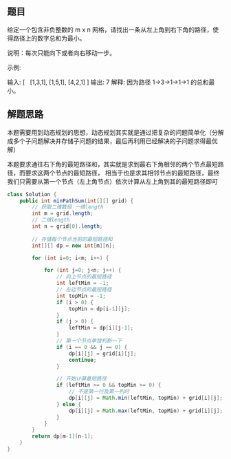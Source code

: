## 题目

给定一个包含非负整数的 m x n 网格，请找出一条从左上角到右下角的路径，使得路径上的数字总和为最小。 

 说明：每次只能向下或者向右移动一步。 

 示例: 

 输入:
[
  [1,3,1],
  [1,5,1],
  [4,2,1]
]
输出: 7
解释: 因为路径 1→3→1→1→1 的总和最小。

## 解题思路

本题需要用到动态规划的思想，动态规划其实就是通过把复杂的问题简单化（分解成多个子问题解决并存储子问题的结果，最后再利用已经解决的子问题求得最优解）

本题要求通往右下角的最短路径和，其实就是求到最右下角相邻的两个节点最短路径，而要求这两个节点的最短路径，
相当于也是求其相邻节点的最短路径，最终我们只需要从第一个节点（左上角节点）依次计算从左上角到其的最短路径即可

```java
class Solution {
    public int minPathSum(int[][] grid) {
        // 获取二维数组 一维length
        int m = grid.length;
        // 二维length
        int n = grid[0].length;
        
        // 存储每个节点当前的最短路径和
        int[][] dp = new int[m][n];

        for (int i=0; i<m; i++) {

            for (int j=0; j<n; j++) {
                // 向上节点的最短路径
                int leftMin = -1;
                // 左边节点的最短路径
                int topMin = -1;
                if (i > 0) {
                    topMin = dp[i-1][j];
                }
                if (j > 0) {
                    leftMin = dp[i][j-1];
                }
                // 第一个节点单独判断一下
                if (i == 0 && j == 0) {
                    dp[i][j] = grid[i][j];
                    continue;
                }

                // 开始计算最短路径
                if (leftMin >= 0 && topMin >= 0) {
                    // 不是第一行及第一列时
                    dp[i][j] = Math.min(leftMin, topMin) + grid[i][j];
                } else {
                    dp[i][j] = Math.max(leftMin, topMin) + grid[i][j];
                }
            }
        }
        return dp[m-1][n-1];
    }
}
```